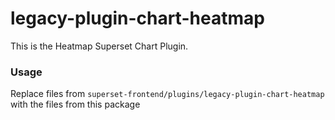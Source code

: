 # legacy-plugin-chart-heatmap

This is the Heatmap Superset Chart Plugin.

### Usage

Replace files from `superset-frontend/plugins/legacy-plugin-chart-heatmap` with the files from this package


